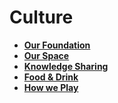 Culture
=======

* **[Our Foundation](our-foundation/README.md)**
* **[Our Space](our-space/README.md)**
* **[Knowledge Sharing](knowledge-sharing/README.md)**
* **[Food & Drink](food-and-drink/README.md)**
* **[How we Play](how-we-play/README.md)**
